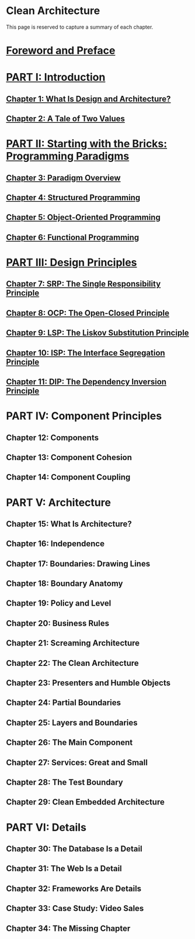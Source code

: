 # Clean Architecture

This page is reserved to capture a summary of each chapter.

# [Foreword and Preface](./summaries/preface.md)

# [PART I: Introduction](./summaries/part-1.md)

## [Chapter 1: What Is Design and Architecture?](./summaries/chapter-1.md)

## [Chapter 2: A Tale of Two Values](summaries/chapter-2.md)

# [PART II: Starting with the Bricks: Programming Paradigms](summaries/part-2.md)

## [Chapter 3: Paradigm Overview](summaries/chapter-3.md)

## [Chapter 4: Structured Programming](summaries/chapter-4.md)

## [Chapter 5: Object-Oriented Programming](summaries/chapter-5.md)

## [Chapter 6: Functional Programming](summaries/chapter-6.md)

# [PART III: Design Principles](summaries/part-3.md)

## [Chapter 7: SRP: The Single Responsibility Principle](summaries/chapter-7.md)

## [Chapter 8: OCP: The Open-Closed Principle](summaries/chapter-8.md)

## [Chapter 9: LSP: The Liskov Substitution Principle](summaries/chapter-9.md)

## [Chapter 10: ISP: The Interface Segregation Principle](summaries/chapter-10.md)

## [Chapter 11: DIP: The Dependency Inversion Principle](summaries/chapter-11.md)

# PART IV: Component Principles

## Chapter 12: Components

## Chapter 13: Component Cohesion

## Chapter 14: Component Coupling

# PART V: Architecture

## Chapter 15: What Is Architecture?

## Chapter 16: Independence

## Chapter 17: Boundaries: Drawing Lines

## Chapter 18: Boundary Anatomy

## Chapter 19: Policy and Level

## Chapter 20: Business Rules

## Chapter 21: Screaming Architecture

## Chapter 22: The Clean Architecture

## Chapter 23: Presenters and Humble Objects

## Chapter 24: Partial Boundaries

## Chapter 25: Layers and Boundaries

## Chapter 26: The Main Component

## Chapter 27: Services: Great and Small

## Chapter 28: The Test Boundary

## Chapter 29: Clean Embedded Architecture

# PART VI: Details

## Chapter 30: The Database Is a Detail

## Chapter 31: The Web Is a Detail

## Chapter 32: Frameworks Are Details

## Chapter 33: Case Study: Video Sales

## Chapter 34: The Missing Chapter
